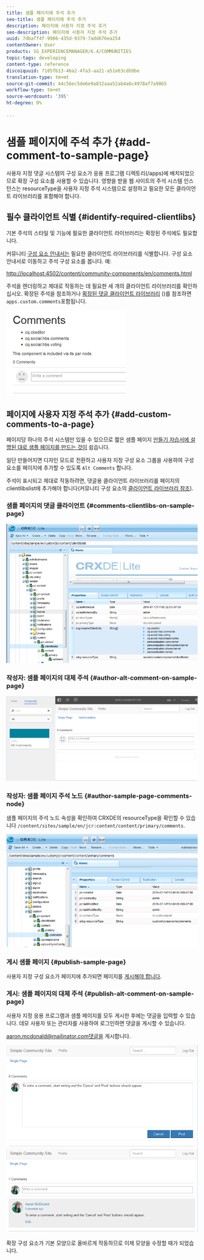 ```yaml
---
title: 샘플 페이지에 주석 추가
seo-title: 샘플 페이지에 주석 추가
description: 페이지에 사용자 지정 주석 추가
seo-description: 페이지에 사용자 지정 주석 추가
uuid: 7dbaff4f-9986-435d-9379-7add676ea254
contentOwner: User
products: SG_EXPERIENCEMANAGER/6.4/COMMUNITIES
topic-tags: developing
content-type: reference
discoiquuid: 7185fb13-46a2-4fa3-aa21-a51e63cdb9be
translation-type: tm+mt
source-git-commit: 44c56ec5de6e9a832aaa52ab4a6c4978af7a9865
workflow-type: tm+mt
source-wordcount: '395'
ht-degree: 0%

---
```



# 샘플 페이지에 주석 추가 {#add-comment-to-sample-page}

사용자 지정 댓글 시스템의 구성 요소가 응용 프로그램 디렉토리(/apps)에 배치되었으므로 확장 구성 요소를 사용할 수 있습니다. 영향을 받을 웹 사이트의 주석 시스템 인스턴스는 resourceType을 사용자 지정 주석 시스템으로 설정하고 필요한 모든 클라이언트 라이브러리를 포함해야 합니다.

## 필수 클라이언트 식별 {#identify-required-clientlibs}

기본 주석의 스타일 및 기능에 필요한 클라이언트 라이브러리는 확장된 주석에도 필요합니다.

커뮤니티 [구성 요소 안내서는](components-guide.md) 필요한 클라이언트 라이브러리를 식별합니다. 구성 요소 안내서로 이동하고 주석 구성 요소를 봅니다. 예:

[http://localhost:4502/content/community-components/en/comments.html](http://localhost:4502/content/community-components/en/comments.html)

주석을 렌더링하고 제대로 작동하는 데 필요한 세 개의 클라이언트 라이브러리를 확인하십시오. 확장된 주석을 참조하거나 [확장된 댓글 클라이언트 라이브러리](extend-create-components.md#create-a-client-library-folder) ()를 참조하면 `apps.custom.comments`포함됩니다.

![chlimage_1-47](assets/chlimage_1-47.png)

## 페이지에 사용자 지정 주석 추가 {#add-custom-comments-to-a-page}

페이지당 하나의 주석 시스템만 있을 수 있으므로 짧은 샘플 페이지 [만들기 자습서에 설명된 대로 샘플 페이지를 만드는 것이](create-sample-page.md) 쉽습니다.

일단 만들어지면 디자인 모드로 전환하고 사용자 지정 구성 요소 그룹을 사용하여 구성 요소를 페이지에 추가할 수 있도록 `Alt Comments` 합니다.

주석이 표시되고 제대로 작동하려면, 댓글용 클라이언트 라이브러리를 페이지의 clientlibslist에 추가해야 합니다(커뮤니티 구성 요소의 [클라이언트 라이브러리 참조](clientlibs.md)).

### 샘플 페이지의 댓글 클라이언트 {#comments-clientlibs-on-sample-page}

![샘플 페이지의 댓글 클라이언트](assets/chlimage_1-48.png)

### 작성자: 샘플 페이지의 대체 주석 {#author-alt-comment-on-sample-page}

![샘플 페이지의 대체 주석](assets/chlimage_1-49.png)

### 작성자: 샘플 페이지 주석 노드 {#author-sample-page-comments-node}

샘플 페이지의 주석 노드 속성을 확인하여 CRXDE의 resourceType을 확인할 수 있습니다 `/content/sites/sample/en/jcr:content/content/primary/comments`.

![chlimage_1-50](assets/chlimage_1-50.png)

### 게시 샘플 페이지 {#publish-sample-page}

사용자 지정 구성 요소가 페이지에 추가되면 페이지를 [게시해야 합니다](sites-console.md#publishing-the-site).

### 게시: 샘플 페이지의 대체 주석 {#publish-alt-comment-on-sample-page}

사용자 지정 응용 프로그램과 샘플 페이지를 모두 게시한 후에는 댓글을 입력할 수 있습니다. 데모 사용자 [](tutorials.md#demo-users) 또는 관리자를 사용하여 로그인하면 댓글을 게시할 수 있습니다.

aaron.mcdonald@mailinator.com댓글을 게시합니다.

![chlimage_1-51](assets/chlimage_1-51.png) ![chlimage_1-52](assets/chlimage_1-52.png)

확장 구성 요소가 기본 모양으로 올바르게 작동하므로 이제 모양을 수정할 때가 되었습니다.


